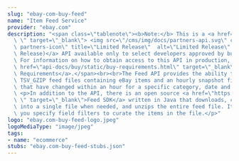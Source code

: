 ```yaml
---
slug: "ebay-com-buy-feed"
name: "Item Feed Service"
provider: "ebay.com"
description: "<span class=\"tablenote\"><b>Note:</b> This is a <a href=\"https://developer.ebay.com/api-docs/static/versioning.html#limited\
  \ \" target=\"_blank\"> <img src=\"/cms/img/docs/partners-api.svg\" class=\"legend-icon\
  \ partners-icon\" title=\"Limited Release\"  alt=\"Limited Release\" />(Limited\
  \ Release)</a> API available only to select developers approved by business units.\
  \ For information on how to obtain access to this API in production, see the <a\
  \ href=\"api-docs/buy/static/buy-requirements.html\" target=\"_blank\">Buy APIs\
  \ Requirements</a>.</span><br><br>The Feed API provides the ability to download\
  \ TSV_GZIP feed files containing eBay items and an hourly snapshot file of the items\
  \ that have changed within an hour for a specific category, date and marketplace.\
  \ <p>In addition to the API, there is an open source <a href=\"https://github.com/eBay/FeedSDK\
  \ \" target=\"_blank\">Feed SDK</a> written in Java that downloads, combines files\
  \ into a single file when needed, and unzips the entire feed file. It also lets\
  \ you specify field filters to curate the items in the file.</p>"
logo: "ebay.com-buy-feed-logo.jpeg"
logoMediaType: "image/jpeg"
tags:
- name: "ecommerce"
stubs: "ebay.com-buy-feed-stubs.json"
---
```

